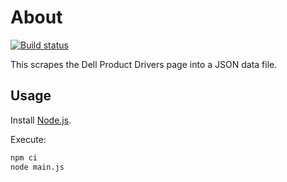 # About

[![Build status](https://github.com/rgl/driver_scraping/workflows/build/badge.svg)](https://github.com/rgl/driver_scraping/actions?query=workflow%3Abuild)

This scrapes the Dell Product Drivers page into a JSON data file.

## Usage

Install [Node.js](https://nodejs.org).

Execute:

```bash
npm ci
node main.js
```